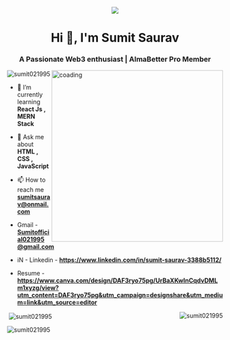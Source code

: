 <p align="center"> <img src="https://repository-images.githubusercontent.com/588181932/e36ec678-7984-4cdd-8e4c-a3932772ff8e"/> </p>
<h1 align="center">Hi 👋, I'm Sumit Saurav</h1>
<h3 align="center">A Passionate Web3 enthusiast | AlmaBetter Pro Member</h3>
<img align = "right" alt = 'coading' width = "400" src="https://camo.githubusercontent.com/e20822b4282c07ffd010cd05f855a6561d3b62358ca9e607e4901288dd748fcb/68747470733a2f2f63646e2e6472696262626c652e636f6d2f75736572732f323133313939332f73637265656e73686f74732f343934383733362f74686f75676874776f726b732d6769665f6472696262626c652e676966">
<p align="left"> <img src="https://komarev.com/ghpvc/?username=sumit021995&label=Profile%20views&color=0e75b6&style=flat" alt="sumit021995" /> </p>

- 🌱 I’m currently learning **React Js , MERN Stack**

- 💬 Ask me about **HTML , CSS , JavaScript**

- 📫 How to reach me **sumitsaurav@onmail.com**
-  Gmail    -  **Sumitofficial021995@gmail.com**

- iN - Linkedin - **https://www.linkedin.com/in/sumit-saurav-3388b5112/**
  

- Resume - **https://www.canva.com/design/DAF3ryo75pg/UrBaXKwInCqdvDMLm1xyzg/view?utm_content=DAF3ryo75pg&utm_campaign=designshare&utm_medium=link&utm_source=editor**
  




<p><img align="right" src="https://github-readme-stats.vercel.app/api/top-langs?username=sumit021995&show_icons=true&locale=en&layout=compact" alt="sumit021995" /></p>


<p>&nbsp;<img align="center" src="https://github-readme-stats.vercel.app/api?username=sumit021995&show_icons=true&locale=en" alt="sumit021995" /></p>

<p><img align="center" src="https://github-readme-streak-stats.herokuapp.com/?user=sumit021995&" alt="sumit021995" /></p>


